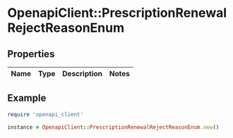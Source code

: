 # OpenapiClient::PrescriptionRenewalRejectReasonEnum

## Properties

| Name | Type | Description | Notes |
| ---- | ---- | ----------- | ----- |

## Example

```ruby
require 'openapi_client'

instance = OpenapiClient::PrescriptionRenewalRejectReasonEnum.new()
```

